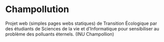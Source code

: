 # Champollution
Projet web (simples pages webs statiques) de Transition Écologique par des étudiants de Sciences de la vie et d'Informatique pour sensibiliser au problème des polluants éternels. (INU Champollion)
